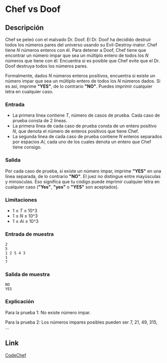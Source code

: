 # Chef vs Doof

## Descripción

Chef se peleó con el malvado Dr. Doof. El Dr. Doof ha decidido destruir todos los números pares del universo usando su Evil-Destroy-inator. Chef tiene _N_ números enteros con él. Para detener a Doof, Chef tiene que encontrar un número impar que sea un múltiplo entero de todos los _N_ números que tiene con él. Encuentra si es posible que Chef evite que el Dr. Doof destruya todos los números pares.

Formalmente, dados _N_ números enteros positivos, encuentra si existe un número impar que sea un múltiplo entero de todos los _N_ números dados. Si es así, imprime **"YES"**, de lo contrario **"NO"**. Puedes imprimir cualquier letra en cualquier caso.

### Entrada

- La primera línea contiene _T_, número de casos de prueba. Cada caso de prueba consta de 2 líneas.
- La primera línea de cada caso de prueba consta de un entero positivo _N_, que denota el número de enteros positivos que tiene Chef.
- La segunda línea de cada caso de prueba contiene _N_ enteros separados por espacios _Ai_, cada uno de los cuales denota un entero que Chef tiene consigo.

### Salida

Por cada caso de prueba, si existe un número impar, imprime **"YES"** en una línea separada, de lo contrario **"NO"**. El juez no distingue entre mayúsculas y minúsculas. Eso significa que tu código puede imprimir cualquier letra en cualquier caso (**"Yes"**, **"yes"** o **"YES"** son aceptados).

### Limitaciones

- 1 ≤ _T_ ≤ 10^3
- 1 ≤ _N_ ≤ 10^3
- 1 ≤ _Ai_ ≤ 10^3

### Entrada de muestra

```
2
5
1 2 5 4 3
1
7
```

### Salida de muestra

```
NO
YES
```

### Explicación

Para la prueba 1: No existe número impar.

Para la prueba 2: Los números impares posibles pueden ser 7, 21, 49, 315, ...

## Link

[CodeChef](https://www.codechef.com/problems/CLLCM)
